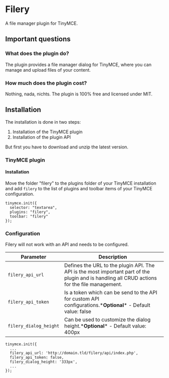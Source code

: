 # Filery
A file manager plugin for TinyMCE.

## Important questions
### What does the plugin do?
The plugin provides a file manager dialog for TinyMCE, where you
can manage and upload files of your content. 

### How much does the plugin cost?
Nothing, nada, nichts. The plugin is 100% free and licensed under MIT.

## Installation
The installation is done in two steps:
1. Installation of the TinyMCE plugin
2. Installation of the plugin API

But first you have to download and unzip the latest version.

### TinyMCE plugin
#### Installation
Move the folder "filery" to the plugins folder of your TinyMCE 
installation and add `filery` to the list of plugins and toolbar items
of your TinyMCE configuration. 

````
tinymce.init({
  selector: "textarea",
  plugins: "filery",
  toolbar: "filery"
});
````

### Configuration
Filery will not work with an API and needs to be configured.

|Parameter|Description|
|---|---|
|`filery_api_url`|Defines the URL to the plugin API. The API is the most important part of the plugin and is handling all CRUD actions for the file management.|
|`filery_api_token`|Is a token which can be send to the API for custom API configurations.\***Optional*** - Default value: false|
|`filery_dialog_height`|Can be used to customize the dialog height.\***Optional*** - Default value: 400px|

````
tinymce.init({
  ...
  filery_api_url: 'http://domain.tld/filery/api/index.php',
  filery_api_token: false,
  filery_dialog_height: '333px',
  ...
});
````
